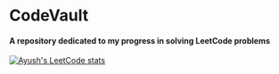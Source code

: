 # CodeVault
#### A repository dedicated to my progress in solving LeetCode problems

[![Ayush's LeetCode stats](https://leetcode-stats-six.vercel.app/api?username=AYUSH_MOHANTY)](https://github.com/madushadhanushka/github-readme)
